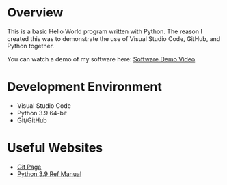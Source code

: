 # Overview

This is a basic Hello World program written with Python. The reason I created this was to demonstrate the use of Visual Studio Code, GitHub, and Python together.

You can watch a demo of my software here: [Software Demo Video](http://youtube.link.goes.here)

# Development Environment

* Visual Studio Code
* Python 3.9 64-bit
* Git/GitHub


# Useful Websites

* [Git Page](https://git-scm.com/download)
* [Python 3.9 Ref Manual](https://docs.python.org/3.9/library/functions.html)